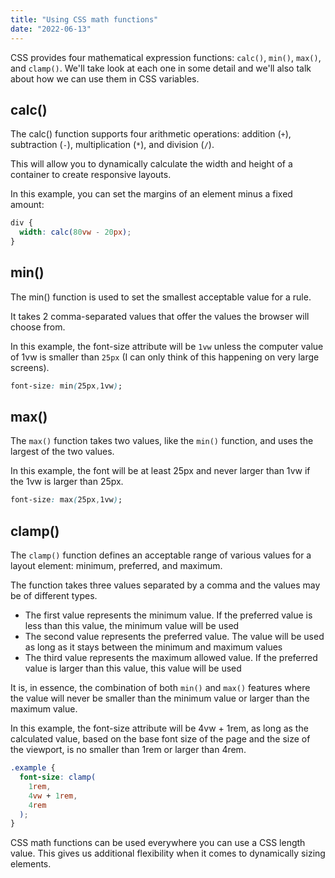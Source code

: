 ```yaml
---
title: "Using CSS math functions"
date: "2022-06-13"
---
```


CSS provides four mathematical expression functions: `calc()`, `min()`, `max()`, and `clamp()`. We'll take look at each one in some detail and we'll also talk about how we can use them in CSS variables.

## calc()

The calc() function supports four arithmetic operations: addition (`+`), subtraction (`-`), multiplication (`*`), and division (`/`).

This will allow you to dynamically calculate the width and height of a container to create responsive layouts.

In this example, you can set the margins of an element minus a fixed amount:

```css
div {
  width: calc(80vw - 20px);
}
```

## min()

The min() function is used to set the smallest acceptable value for a rule.

It takes 2 comma-separated values that offer the values the browser will choose from.

In this example, the font-size attribute will be `1vw` unless the computer value of 1vw is smaller than `25px` (I can only think of this happening on very large screens).

```css
font-size: min(25px,1vw);
```

## max()

The `max()` function takes two values, like the `min()` function, and uses the largest of the two values.

In this example, the font will be at least 25px and never larger than 1vw if the 1vw is larger than 25px.

```css
font-size: max(25px,1vw);
```

## clamp()

The `clamp()` function defines an acceptable range of various values for a layout element: minimum, preferred, and maximum.

The function takes three values separated by a comma and the values may be of different types.

- The first value represents the minimum value. If the preferred value is less than this value, the minimum value will be used
- The second value represents the preferred value. The value will be used as long as it stays between the minimum and maximum values
- The third value represents the maximum allowed value. If the preferred value is larger than this value, this value will be used

It is, in essence, the combination of both `min()` and `max()` features where the value will never be smaller than the minimum value or larger than the maximum value.

In this example, the font-size attribute will be 4vw + 1rem, as long as the calculated value, based on the base font size of the page and the size of the viewport, is no smaller than 1rem or larger than 4rem.

```css
.example {
  font-size: clamp(
    1rem,
    4vw + 1rem,
    4rem
  );
}
```

CSS math functions can be used everywhere you can use a CSS length value. This gives us additional flexibility when it comes to dynamically sizing elements.
